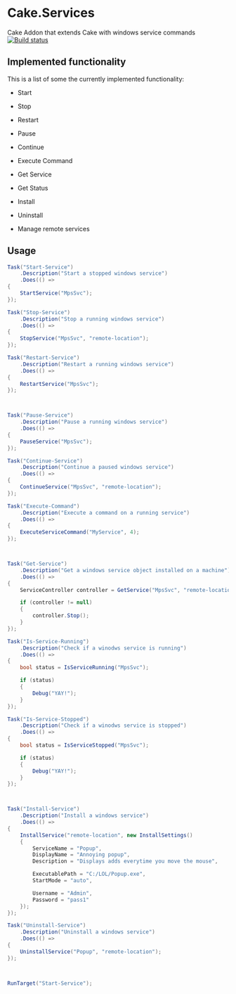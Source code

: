 # Cake.Services
Cake Addon that extends Cake with windows service commands
[![Build status](https://ci.appveyor.com/api/projects/status/bg004fntkfkjji83?svg=true)](https://ci.appveyor.com/project/PhillipSharpe/cake-services)



## Implemented functionality

This is a list of some the currently implemented functionality:

* Start
* Stop
* Restart

* Pause
* Continue
* Execute Command

* Get Service
* Get Status

* Install
* Uninstall

* Manage remote services



## Usage

```csharp
Task("Start-Service")
    .Description("Start a stopped windows service")
    .Does(() =>
{
    StartService("MpsSvc");
});

Task("Stop-Service")
    .Description("Stop a running windows service")
    .Does(() =>
{
    StopService("MpsSvc", "remote-location");
});

Task("Restart-Service")
    .Description("Restart a running windows service")
    .Does(() =>
{
    RestartService("MpsSvc");
});



Task("Pause-Service")
    .Description("Pause a running windows service")
    .Does(() =>
{
    PauseService("MpsSvc");
});

Task("Continue-Service")
    .Description("Continue a paused windows service")
    .Does(() =>
{
    ContinueService("MpsSvc", "remote-location");
});

Task("Execute-Command")
    .Description("Execute a command on a running service")
    .Does(() =>
{
    ExecuteServiceCommand("MyService", 4);
});



Task("Get-Service")
    .Description("Get a windows service object installed on a machine")
    .Does(() =>
{
    ServiceController controller = GetService("MpsSvc", "remote-location");

	if (controller != null)
	{
		controller.Stop();
	}
});

Task("Is-Service-Running")
    .Description("Check if a winodws service is running")
    .Does(() =>
{
    bool status = IsServiceRunning("MpsSvc");

	if (status)
	{
		Debug("YAY!");
	}
});

Task("Is-Service-Stopped")
    .Description("Check if a winodws service is stopped")
    .Does(() =>
{
    bool status = IsServiceStopped("MpsSvc");

	if (status)
	{
		Debug("YAY!");
	}
});



Task("Install-Service")
    .Description("Install a windows service")
    .Does(() =>
{
    InstallService("remote-location", new InstallSettings()
	{
		ServiceName = "Popup",
		DisplayName = "Annoying popup",
		Description = "Displays adds everytime you move the mouse",

		ExecutablePath = "C:/LOL/Popup.exe",
		StartMode = "auto",

		Username = "Admin",
		Password = "pass1"
	});
});

Task("Uninstall-Service")
    .Description("Uninstall a windows service")
    .Does(() =>
{
    UninstallService("Popup", "remote-location");
});



RunTarget("Start-Service");
```